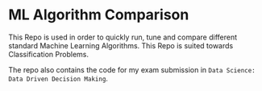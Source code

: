 # ML Algorithm Comparison
This Repo is used in order to quickly run, tune and compare different standard Machine Learning Algorithms. This Repo is suited towards Classification Problems.

The repo also contains the code for my exam submission in `Data Science: Data Driven Decision Making`.
